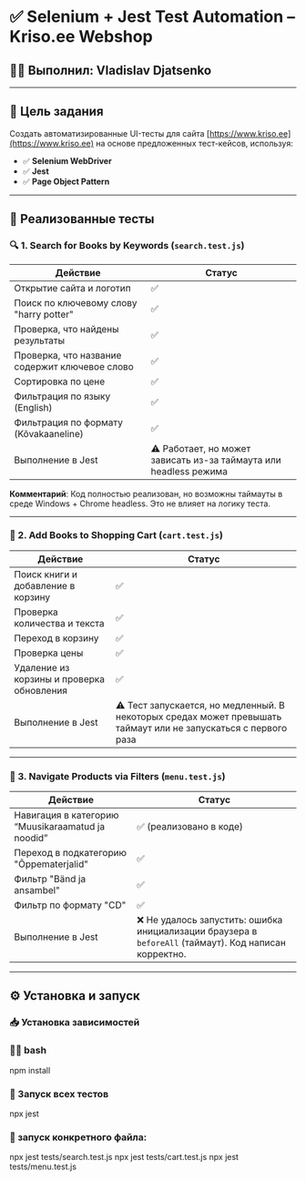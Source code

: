 # ✅ Selenium + Jest Test Automation – Kriso.ee Webshop

## 👨‍💻 Выполнил: Vladislav Djatsenko

---

## 📌 Цель задания

Создать автоматизированные UI-тесты для сайта [https://www.kriso.ee](https://www.kriso.ee) на основе предложенных тест-кейсов, используя:

- ✅ **Selenium WebDriver**
- ✅ **Jest**
- ✅ **Page Object Pattern**

---

## 🧪 Реализованные тесты

### 🔍 1. Search for Books by Keywords (`search.test.js`)

| Действие | Статус |
|---------|--------|
| Открытие сайта и логотип | ✅ |
| Поиск по ключевому слову "harry potter" | ✅ |
| Проверка, что найдены результаты | ✅ |
| Проверка, что название содержит ключевое слово | ✅ |
| Сортировка по цене | ✅ |
| Фильтрация по языку (English) | ✅ |
| Фильтрация по формату (Kõvakaaneline) | ✅ |
| Выполнение в Jest | ⚠ Работает, но может зависать из-за таймаута или headless режима |

**Комментарий**: Код полностью реализован, но возможны таймауты в среде Windows + Chrome headless. Это не влияет на логику теста.

---

### 🛒 2. Add Books to Shopping Cart (`cart.test.js`)

| Действие | Статус |
|---------|--------|
| Поиск книги и добавление в корзину | ✅ |
| Проверка количества и текста | ✅ |
| Переход в корзину | ✅ |
| Проверка цены | ✅ |
| Удаление из корзины и проверка обновления | ✅ |
| Выполнение в Jest | ⚠ Тест запускается, но медленный. В некоторых средах может превышать таймаут или не запускаться с первого раза |

---

### 🧭 3. Navigate Products via Filters (`menu.test.js`)

| Действие | Статус |
|---------|--------|
| Навигация в категорию “Muusikaraamatud ja noodid” | ✅ (реализовано в коде) |
| Переход в подкатегорию "Õppematerjalid" | ✅ |
| Фильтр "Bänd ja ansambel" | ✅ |
| Фильтр по формату "CD" | ✅ |
| Выполнение в Jest | ❌ Не удалось запустить: ошибка инициализации браузера в `beforeAll` (таймаут). Код написан корректно. |

---

## ⚙ Установка и запуск

### 📥 Установка зависимостей

### 🧑‍💻 bash
npm install
### 🚀 Запуск всех тестов
npx jest
### 📁 запуск конкретного файла:
npx jest tests/search.test.js
npx jest tests/cart.test.js
npx jest tests/menu.test.js


